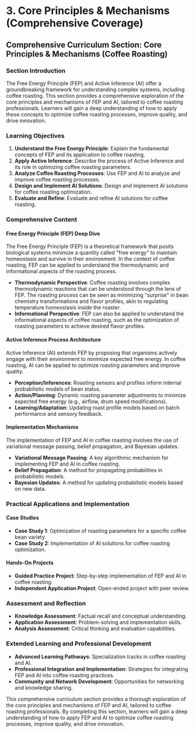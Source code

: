 # 3. Core Principles & Mechanisms (Comprehensive Coverage)

## Comprehensive Curriculum Section: Core Principles & Mechanisms (Coffee Roasting)

### Section Introduction

The Free Energy Principle (FEP) and Active Inference (AI) offer a groundbreaking framework for understanding complex systems, including coffee roasting. This section provides a comprehensive exploration of the core principles and mechanisms of FEP and AI, tailored to coffee roasting professionals. Learners will gain a deep understanding of how to apply these concepts to optimize coffee roasting processes, improve quality, and drive innovation.

### Learning Objectives

1. **Understand the Free Energy Principle**: Explain the fundamental concepts of FEP and its application to coffee roasting.
2. **Apply Active Inference**: Describe the process of Active Inference and its role in optimizing coffee roasting parameters.
3. **Analyze Coffee Roasting Processes**: Use FEP and AI to analyze and improve coffee roasting processes.
4. **Design and Implement AI Solutions**: Design and implement AI solutions for coffee roasting optimization.
5. **Evaluate and Refine**: Evaluate and refine AI solutions for coffee roasting.

### Comprehensive Content

#### Free Energy Principle (FEP) Deep Dive

The Free Energy Principle (FEP) is a theoretical framework that posits biological systems minimize a quantity called "free energy" to maintain homeostasis and survive in their environment. In the context of coffee roasting, FEP can be applied to understand the thermodynamic and informational aspects of the roasting process.

* **Thermodynamic Perspective**: Coffee roasting involves complex thermodynamic reactions that can be understood through the lens of FEP. The roasting process can be seen as minimizing "surprise" in bean chemistry transformations and flavor profiles, akin to regulating temperature homeostasis inside the roaster.
* **Informational Perspective**: FEP can also be applied to understand the informational aspects of coffee roasting, such as the optimization of roasting parameters to achieve desired flavor profiles.

#### Active Inference Process Architecture

Active Inference (AI) extends FEP by proposing that organisms actively engage with their environment to minimize expected free energy. In coffee roasting, AI can be applied to optimize roasting parameters and improve quality.

* **Perception/Inferences**: Roasting sensors and profiles inform internal probabilistic models of bean status.
* **Action/Planning**: Dynamic roasting parameter adjustments to minimize expected free energy (e.g., airflow, drum speed modifications).
* **Learning/Adaptation**: Updating roast profile models based on batch performance and sensory feedback.

#### Implementation Mechanisms

The implementation of FEP and AI in coffee roasting involves the use of variational message passing, belief propagation, and Bayesian updates.

* **Variational Message Passing**: A key algorithmic mechanism for implementing FEP and AI in coffee roasting.
* **Belief Propagation**: A method for propagating probabilities in probabilistic models.
* **Bayesian Updates**: A method for updating probabilistic models based on new data.

### Practical Applications and Implementation

#### Case Studies

* **Case Study 1**: Optimization of roasting parameters for a specific coffee bean variety.
* **Case Study 2**: Implementation of AI solutions for coffee roasting optimization.

#### Hands-On Projects

* **Guided Practice Project**: Step-by-step implementation of FEP and AI in coffee roasting.
* **Independent Application Project**: Open-ended project with peer review.

### Assessment and Reflection

* **Knowledge Assessment**: Factual recall and conceptual understanding.
* **Application Assessment**: Problem-solving and implementation skills.
* **Analysis Assessment**: Critical thinking and evaluation capabilities.

### Extended Learning and Professional Development

* **Advanced Learning Pathways**: Specialization tracks in coffee roasting and AI.
* **Professional Integration and Implementation**: Strategies for integrating FEP and AI into coffee roasting practices.
* **Community and Network Development**: Opportunities for networking and knowledge sharing.

This comprehensive curriculum section provides a thorough exploration of the core principles and mechanisms of FEP and AI, tailored to coffee roasting professionals. By completing this section, learners will gain a deep understanding of how to apply FEP and AI to optimize coffee roasting processes, improve quality, and drive innovation.